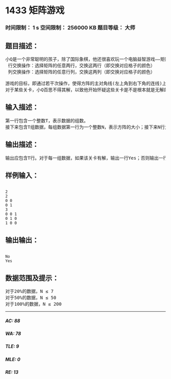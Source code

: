 # 1433 矩阵游戏   
### 时间限制： 1 s     空间限制： 256000 KB     题目等级： 大师  
## 题目描述：  

<pre>
小Q是一个非常聪明的孩子，除了国际象棋，他还很喜欢玩一个电脑益智游戏——矩阵游戏。矩阵游戏在一个N*N黑白方阵进行（如同国际象棋一般，只是颜色是随意的）。每次可以对该矩阵进行两种操作：
 行交换操作：选择矩阵的任意两行，交换这两行（即交换对应格子的颜色）
 列交换操作：选择矩阵的任意行列，交换这两列（即交换对应格子的颜色）
 
游戏的目标，即通过若干次操作，使得方阵的主对角线(左上角到右下角的连线)上的格子均为黑色。
对于某些关卡，小Q百思不得其解，以致他开始怀疑这些关卡是不是根本就是无解的！！于是小Q决定写一个程序来判断这些关卡是否有解。
</pre>
  
  
## 输入描述：  

<pre>
第一行包含一个整数T，表示数据的组数。
接下来包含T组数据，每组数据第一行为一个整数N，表示方阵的大小；接下来N行为一个N*N的01矩阵（0表示白色，1表示黑色）。
</pre>
  
  
## 输出描述：  

<pre>
输出应包含T行。对于每一组数据，如果该关卡有解，输出一行Yes；否则输出一行No。
</pre>
  
  
## 样例输入：  

<pre><code>
2
2
0 0
0 1
3
0 0 1
0 1 0
1 0 0
</code></pre>
  
  
## 输出输出：  

<pre><code>
No
Yes
</code></pre>
  
  
## 数据范围及提示：  

<pre>
对于20%的数据，N ≤ 7
对于50%的数据，N ≤ 50
对于100%的数据，N ≤ 200
</pre>
  
  
***  

##### AC: 88  
##### WA: 78  
##### TLE: 9  
##### MLE: 0  
##### RE: 13  
